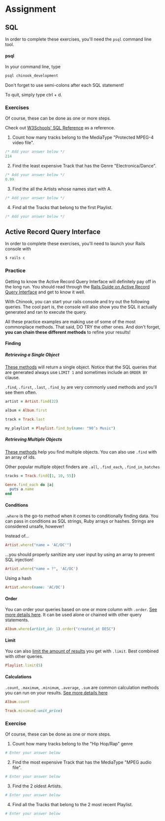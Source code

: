 # Assignment

## SQL
In order to complete these exercises, you'll need the `psql` command line tool.

#### psql

In your command line, type
```bash
psql chinook_development
```
Don't forget to use semi-colons after each SQL statement!

To quit, simply type ctrl + d.

### Exercises

Of course, these can be done as one or more steps.

Check out [W3Schools' SQL Reference](http://www.w3schools.com/sql/sql_syntax.asp) as a reference.

1. Count how many tracks belong to the MediaType "Protected MPEG-4 video file".
```SQL
/* Add your answer below */
214
```

2. Find the least expensive Track that has the Genre "Electronica/Dance".
```SQL
/* Add your answer below */
0.99
```

3. Find the all the Artists whose names start with A.
```SQL
/* Add your answer below */

```

4. Find all the Tracks that belong to the first Playlist.
```SQL
/* Add your answer below */

```

## Active Record Query Interface
In order to complete these exercises, you'll need to launch your Rails console with
```bash
$ rails c
```

### Practice

Getting to know the Active Record Query Interface will definitely pay off in the long run. You should read through the [Rails Guide on Active Record Query Interface](http://guides.rubyonrails.org/active_record_querying.html)  and get to know it well.

With Chinook, you can start your rails console and try out the following queries. The cool part is, the console will also show you the SQL it actually generated and ran to execute the query.

All these practice examples are making use of some of the most commonplace methods. That said, DO TRY the other ones. And don't forget, **you can chain these different methods** to refine your results!

#### Finding
##### Retrieving a Single Object
[These methods](http://guides.rubyonrails.org/active_record_querying.html#retrieving-a-single-object) will return a single object. Notice that the SQL queries that are generated always use `LIMIT 1` and sometimes include an `ORDER BY` clause.

`.find`, `.first`, `.last`, `.find_by` are very commonly used methods and you'll see them often.

```ruby
artist = Artist.find(22)
```
```ruby
album = Album.first
```
```ruby
track = Track.last
```
```ruby
my_playlist = Playlist.find_by(name: "90’s Music")
```

##### Retrieving Multiple Objects
[These methods](http://guides.rubyonrails.org/active_record_querying.html#retrieving-multiple-objects) help you find multiple objects. You can also use `.find` with an array of ids.

Other popular multiple object finders are `.all`, `.find_each`, `.find_in_batches`

```ruby
tracks = Track.find([1, 10, 55])
```
```ruby
Genre.find_each do |a|
  puts a.name
end
```

#### Conditions
`.where` is the go-to method when it comes to conditionally finding data. You can pass in conditions as SQL strings, Ruby arrays or hashes. Strings are considered unsafe, however!

Instead of...
```ruby
Artist.where("name = 'AC/DC'")
```
...you should properly sanitize any user input by using an array to prevent SQL injection!
```ruby
Artist.where("name = ?", 'AC/DC')
```

Using a hash
```ruby
Artist.where(name: 'AC/DC')
```

#### Order
You can order your queries based on one or more column with `.order`. [See more details here](http://guides.rubyonrails.org/active_record_querying.html#ordering). It can be used alone or chained with other query statements.

```ruby
Album.where(artist_id: 1).order("created_at DESC")
```

#### Limit
You can also [limit the amount of results](http://guides.rubyonrails.org/active_record_querying.html#limit-and-offset) you get with `.limit`. Best combined with other queries.

```ruby
Playlist.limit(5)
```

#### Calculations
`.count`, `.maximum`, `.minimum`, `.average`, `.sum` are common calculation methods you can run on your results. [See more details here](http://guides.rubyonrails.org/active_record_querying.html#calculations)

```ruby
Album.count
```

```ruby
Track.minimum(:unit_price)
```

### Exercise
Of course, these can be done as one or more steps.

1. Count how many tracks belong to the "Hip Hop/Rap" genre
```ruby
# Enter your answer below

```

2. Find the most expensive Track that has the MediaType "MPEG audio file".
```ruby
# Enter your answer below

```

3. Find the 2 oldest Artists.
```ruby
# Enter your answer below

```


4. Find all the Tracks that belong to the 2 most recent Playlist.
```ruby
# Enter your answer below

```

